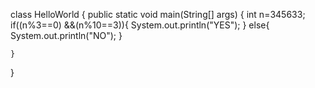 class HelloWorld {
    public static void main(String[] args) {
        int n=345633;
        if((n%3==0) &&(n%10==3)){
            System.out.println("YES");
        }
    else{
        System.out.println("NO");
    }
  
    }
}
